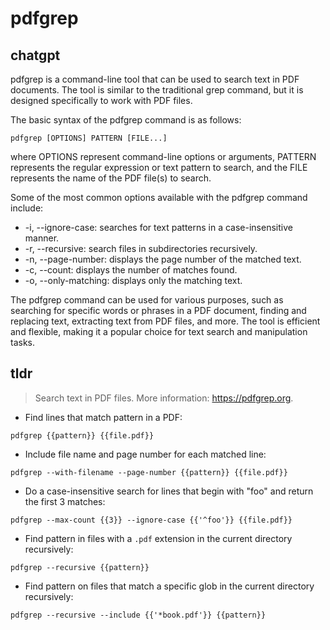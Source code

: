 # pdfgrep 
## chatgpt 
pdfgrep is a command-line tool that can be used to search text in PDF documents. The tool is similar to the traditional grep command, but it is designed specifically to work with PDF files. 

The basic syntax of the pdfgrep command is as follows:

```
pdfgrep [OPTIONS] PATTERN [FILE...]
```

where OPTIONS represent command-line options or arguments, PATTERN represents the regular expression or text pattern to search, and the FILE represents the name of the PDF file(s) to search.

Some of the most common options available with the pdfgrep command include:

- -i, --ignore-case: searches for text patterns in a case-insensitive manner. 
- -r, --recursive: search files in subdirectories recursively.
- -n, --page-number: displays the page number of the matched text.
- -c, --count: displays the number of matches found.
- -o, --only-matching: displays only the matching text.

The pdfgrep command can be used for various purposes, such as searching for specific words or phrases in a PDF document, finding and replacing text, extracting text from PDF files, and more. The tool is efficient and flexible, making it a popular choice for text search and manipulation tasks. 

## tldr 
 
> Search text in PDF files.
> More information: <https://pdfgrep.org>.

- Find lines that match pattern in a PDF:

`pdfgrep {{pattern}} {{file.pdf}}`

- Include file name and page number for each matched line:

`pdfgrep --with-filename --page-number {{pattern}} {{file.pdf}}`

- Do a case-insensitive search for lines that begin with "foo" and return the first 3 matches:

`pdfgrep --max-count {{3}} --ignore-case {{'^foo'}} {{file.pdf}}`

- Find pattern in files with a `.pdf` extension in the current directory recursively:

`pdfgrep --recursive {{pattern}}`

- Find pattern on files that match a specific glob in the current directory recursively:

`pdfgrep --recursive --include {{'*book.pdf'}} {{pattern}}`
